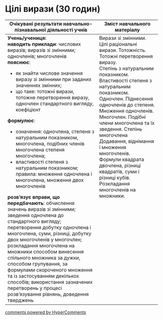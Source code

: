 <div id="hypercomments_widget" class="js-hypercomments-widget invisible"></div>

# Цілі вирази (30 годин)

<table>
  <tr>
    <td width="60%" align="center"><b>Очікувані результати навчально-пізнавальної діяльності учнів</b>
    </td>
    <td width="40%" align="center"><b>Зміст навчального матеріалу</b>
    </td>
  </tr>
<tbody>
  <tr>
    <td width="60%" style="vertical-align:top !important;">
	<b>Учень/учениця:</b> <br>
	<b>наводить приклади</b>: числових виразів; виразів зі змінними; одночленів; многочленів <br>
	<b>пояснює</b>:
	<ul>
		<li>як знайти числове значення виразу зі змінними при заданих значеннях змінних;</li>
		<li>що таке: тотожні вирази, тотожне перетворення виразу, одночлен стандартного вигляду, коефіцієнт</li>
	</ul>
	<b>формулює</b>:
	<ul>
		<li>означення: одночлена, степеня з натуральним показником, многочлена, подібних членів многочлена степеня многочлена;
		</li>
		<li>властивості степеня з натуральним показником;
			правила: множення одночлена і многочлена, множення двох многочленів 
		</li>
	</ul>
	<b>розв’язує вправи, що передбачають</b>: обчислення значень виразів зі змінними; зведення одночлена до стандартного вигляду; перетворення добутку одночлена і многочлена, суми, різниці, добутку двох многочленів у многочлен; розкладання многочлена на множники способом винесення спільного множника за дужки, способом групування, за формулами скороченого множення та із застосуванням декількох способів; використання зазначених перетворень у процесі розв’язування рівнянь, доведення тверджень
</td>

<td width="40%" style="vertical-align:top !important;">
	Вирази зі змінними. Цілі раціональні вирази. Тотожність. Тотожні перетворення виразу. <br>
	Степінь з натуральним показником. Властивості степеня з натуральним показником. <br>
	Одночлен. Піднесення одночленів до степеня. Множення одночленів.
	Многочлен. Подібні члени многочлена та їх зведення.
	Степінь многочлена Додавання, віднімання і множення многочленів. <br>
	Формули квадрата двочлена, різниці квадратів, суми і різниці кубів. <br>
	Розкладання многочленів на множники. <br>
</td>
</tr>
</tbody>
</table>

<div class="js-hypercomments-container">
<a href="http://hypercomments.com" class="hc-link" title="comments widget">comments powered by HyperComments</a>
</div>